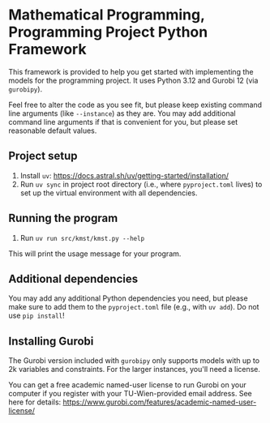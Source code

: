 # Mathematical Programming, Programming Project Python Framework

This framework is provided to help you get started with implementing the models for the programming project.
It uses Python 3.12 and Gurobi 12 (via `gurobipy`).

Feel free to alter the code as you see fit, but please keep existing command line arguments (like `--instance`) as they are.
You may add additional command line arguments if that is convenient for you, but please set reasonable default values.


## Project setup

1. Install `uv`: https://docs.astral.sh/uv/getting-started/installation/
2. Run `uv sync` in project root directory (i.e., where `pyproject.toml` lives) to set up the virtual environment with all dependencies.

## Running the program

1. Run `uv run src/kmst/kmst.py --help`

This will print the usage message for your program.

## Additional dependencies
You may add any additional Python dependencies you need, but please make sure to add them to the `pyproject.toml` file (e.g., with `uv add`).
Do not use `pip install`!

## Installing Gurobi

The Gurobi version included with `gurobipy` only supports models with up to 2k variables and constraints. For the larger instances, you'll need a license.

You can get a free academic named-user license to run Gurobi on your computer if you register with your TU-Wien-provided email address. See here for details: https://www.gurobi.com/features/academic-named-user-license/